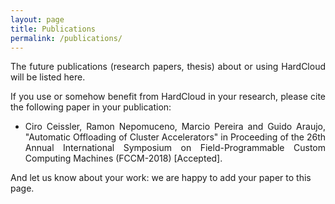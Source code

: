 ```yaml
---
layout: page
title: Publications
permalink: /publications/
---
```


<p align="justify">
The future publications (research papers, thesis) about or using HardCloud will be listed here.
</p>

<p align="justify">
If you use or somehow benefit from HardCloud in your research, please cite the following paper in your publication:
</p>

* <p align="justify">Ciro Ceissler, Ramon Nepomuceno, Marcio Pereira and Guido Araujo, "Automatic Offloading of Cluster Accelerators" in Proceeding of the 26th Annual International Symposium on Field-Programmable Custom Computing Machines (FCCM-2018) [Accepted].</p>

And let us know about your work: we are happy to add your paper to this page.
